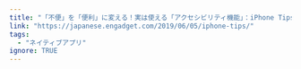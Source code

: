 ```yaml
---
title: "「不便」を「便利」に変える！実は使える「アクセシビリティ機能」：iPhone Tips"
link: "https://japanese.engadget.com/2019/06/05/iphone-tips/"
tags:
  - "ネイティブアプリ"
ignore: TRUE
---
```

